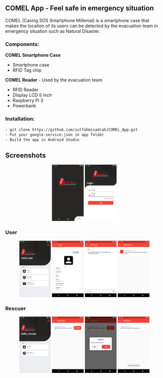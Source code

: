 ## COMEL App - Feel safe in emergency situation

COMEL (Casing SOS Smartphone Millenial) is a smartphone case that makes the location of its users can be detected by the evacuation team in emergency situation such as Natural Disaster.

### Components:
**COMEL Smartphone Case**
- Smartphone case
- RFID Tag chip

**COMEL Reader** - Used by the evacuation team
- RFID Reader
- Display LCD 5 Inch
- Raspberry Pi 3
- Powerbank

### Installation:
```
- git clone https://github.com/zulfahmisadrah/COMEL_App.git
- Put your google-service.json in app folder
- Build the app in Android Studio
```

## Screenshots
<p align="center">
<img src="screenshots/splash.png" alt="" width=20%>
<img src="screenshots/rescuer_login.png" alt="" width=20%>
</p>

### User
<p align="center">
<img src="screenshots/user_home.png" alt="" width=20%>
<img src="screenshots/profile.png" alt="" width=20%>
<img src="screenshots/user_group.png" alt="" width=20%>
<img src="screenshots/user_notif.png" alt="" width=20%>
</p>

### Rescuer
<p align="center">
<img src="screenshots/rescuer_home.png" alt="" width=20%>
<img src="screenshots/rescuer_detections.png" alt="" width=20%>
<img src="screenshots/rescuer_respond.png" alt="" width=20%>
<img src="screenshots/rescuer_responded.png" alt="" width=20%>
</p>

